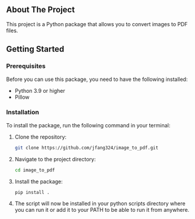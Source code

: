 ## About The Project

This project is a Python package that allows you to convert images to PDF files.

## Getting Started

### Prerequisites

Before you can use this package, you need to have the following installed:

-   Python 3.9 or higher
-   Pillow

### Installation

To install the package, run the following command in your terminal:

1. Clone the repository:

    ```sh
    git clone https://github.com/jfang324/image_to_pdf.git
    ```

2. Navigate to the project directory:

    ```sh
    cd image_to_pdf
    ```

3. Install the package:

    ```sh
    pip install .
    ```

4. The script will now be installed in your python scripts directory where you can run it or add it to your PATH to be able to run it from anywhere.
